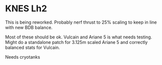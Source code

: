 # KNES Lh2

This is being reworked. Probably nerf thrust to 25% scaling to keep in line with new BDB balance.

Most of these should be ok. Vulcain and Ariane 5 is what needs testing. Might do a standalone patch for 3.125m scaled Ariane 5 and correctly balanced stats for Vulcain.

Needs cryotanks
